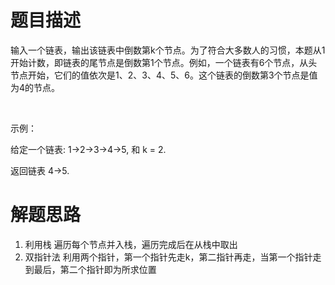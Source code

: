 # 题目描述
输入一个链表，输出该链表中倒数第k个节点。为了符合大多数人的习惯，本题从1开始计数，即链表的尾节点是倒数第1个节点。例如，一个链表有6个节点，从头节点开始，它们的值依次是1、2、3、4、5、6。这个链表的倒数第3个节点是值为4的节点。

 

示例：

给定一个链表: 1->2->3->4->5, 和 k = 2.

返回链表 4->5.

# 解题思路
1. 利用栈
    遍历每个节点并入栈，遍历完成后在从栈中取出
2. 双指针法
    利用两个指针，第一个指针先走k，第二指针再走，当第一个指针走到最后，第二个指针即为所求位置
